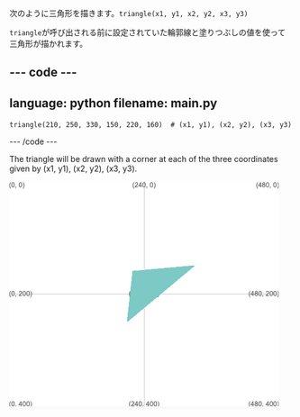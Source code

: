 次のように三角形を描きます。`triangle(x1, y1, x2, y2, x3, y3)`

`triangle`が呼び出される前に設定されていた輪郭線と塗りつぶしの値を使って三角形が描かれます。

--- code ---
---
language: python
filename: main.py
---

    triangle(210, 250, 330, 150, 220, 160)  # (x1, y1), (x2, y2), (x3, y3)

--- /code ---

The triangle will be drawn with a corner at each of the three coordinates given by (x1, y1), (x2, y2), (x3, y3).

![The output area showing a triangle with corners at the coordinates from the code.](images/example.png)

